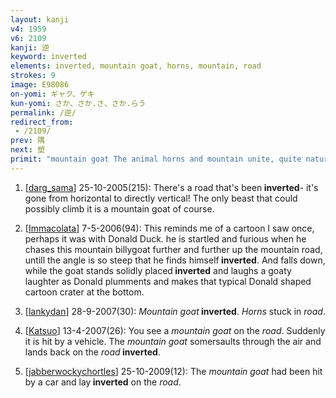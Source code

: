 ```yaml
---
layout: kanji
v4: 1959
v6: 2109
kanji: 逆
keyword: inverted
elements: inverted, mountain goat, horns, mountain, road
strokes: 9
image: E98086
on-yomi: ギャク、ゲキ
kun-yomi: さか、さか.さ、さか.らう
permalink: /逆/
redirect_from:
 - /2109/
prev: 隅
next: 塑
primit: "mountain goat The animal horns and mountain unite, quite naturally, to give us a mountain goat. The extension of the final stroke indicates its tail, which only shows up when it has something under it. In an overhead enclosure, it is to be pictured as standing still, so that its tail droops down and out of sight. [6]"
---
```


1) [<a href="http://kanji.koohii.com/profile/darg_sama">darg_sama</a>] 25-10-2005(215): There&#039;s a road that&#039;s been<strong> inverted</strong>- it&#039;s gone from horizontal to directly vertical! The only beast that could possibly climb it is a mountain goat of course.

2) [<a href="http://kanji.koohii.com/profile/Immacolata">Immacolata</a>] 7-5-2006(94): This reminds me of a cartoon I saw once, perhaps it was with Donald Duck. he is startled and furious when he chases this mountain billygoat further and further up the mountain road, untill the angle is so steep that he finds himself<strong> inverted</strong>. And falls down, while the goat stands solidly placed<strong> inverted</strong> and laughs a goaty laughter as Donald plumments and makes that typical Donald shaped cartoon crater at the bottom.

3) [<a href="http://kanji.koohii.com/profile/lankydan">lankydan</a>] 28-9-2007(30): <em>Mountain goat</em><strong> inverted</strong>. <em>Horns</em> stuck in <em>road</em>.

4) [<a href="http://kanji.koohii.com/profile/Katsuo">Katsuo</a>] 13-4-2007(26): You see a <em>mountain goat</em> on the <em>road</em>. Suddenly it is hit by a vehicle. The <em>mountain goat</em> somersaults through the air and lands back on the <em>road</em><strong> inverted</strong>.

5) [<a href="http://kanji.koohii.com/profile/jabberwockychortles">jabberwockychortles</a>] 25-10-2009(12): The <em>mountain goat</em> had been hit by a car and lay<strong> inverted</strong> on the <em>road</em>.

